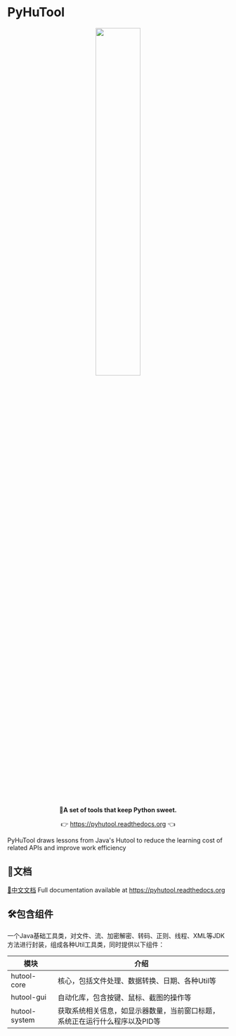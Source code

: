 # PyHuTool
<p align="center">
	<a href="https://pyhutool.readthedocs.org"><img src="https://www.xujiantao.com/images/pyhutool-logo.png" width="45%"></a>
</p>
<p align="center">
	<strong>🍬A set of tools that keep Python sweet.</strong>
</p>
<p align="center">
	👉 <a href="https://pyhutool.readthedocs.org">https://pyhutool.readthedocs.org</a> 👈
</p>


PyHuTool draws lessons from Java's Hutool to reduce the learning cost of related APIs and improve work efficiency

## 📝文档 
[📘中文文档](https://pyhutool.readthedocs.org)
Full documentation available at https://pyhutool.readthedocs.org


## 🛠️包含组件
一个Java基础工具类，对文件、流、加密解密、转码、正则、线程、XML等JDK方法进行封装，组成各种Util工具类，同时提供以下组件：

| 模块                | 介绍                                      |
| -------------------|-----------------------------------------|
| hutool-core        | 核心，包括文件处理、数据转换、日期、各种Util等               |
| hutool-gui         | 自动化库，包含按键、鼠标、截图的操作等                     |
| hutool-system         | 获取系统相关信息，如显示器数量，当前窗口标题，系统正在运行什么程序以及PID等 |